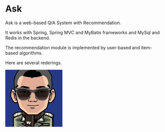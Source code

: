 # Ask
Ask is a web-based Q/A System with Recommendation.

It works with Spring, Spring MVC and MyBatis frameworks and MySql and Redis in the backend.

The recommendation module is implemented by user-based and item-based algorithms.

Here are several rederings.

![](./src/main/webapp/images/avatar-defualt.jpg)